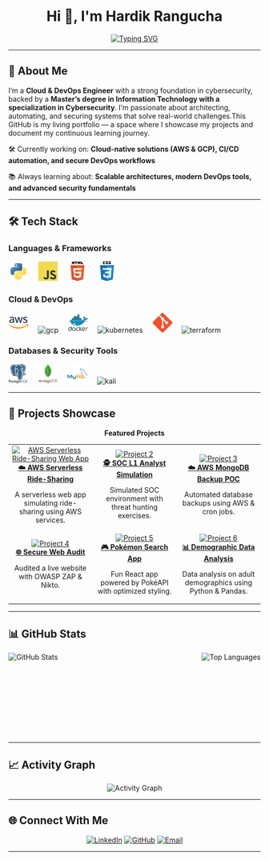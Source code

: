 <div align="center">
  
# Hi 👋, I'm Hardik Rangucha

[![Typing SVG](https://readme-typing-svg.herokuapp.com?font=Fira+Code&pause=1000&color=2E9EF7&center=true&vCenter=true&width=550&lines=Cloud+Engineer;AWS+Engineer;DevOps+Practitioner;Always+Learning+%26+Building)](https://git.io/typing-svg)

</div>

---

## 🚀 About Me

I’m a **Cloud & DevOps Engineer** with a strong foundation in cybersecurity, backed by a **Master’s degree in Information Technology with a specialization in Cybersecurity**. I’m passionate about architecting, automating, and securing systems that solve real-world challenges.This GitHub is my living portfolio — a space where I showcase my projects and document my continuous learning journey.

🛠️ Currently working on: **Cloud-native solutions (AWS & GCP), CI/CD automation, and secure DevOps workflows**

📚 Always learning about: **Scalable architectures, modern DevOps tools, and advanced security fundamentals**

---

## 🛠️ Tech Stack
### **Languages & Frameworks**
<p align="left">
  <img src="https://raw.githubusercontent.com/devicons/devicon/master/icons/python/python-original.svg" alt="python" width="40" height="40" style="margin-right: 15px;"/>
  <img src="https://raw.githubusercontent.com/devicons/devicon/master/icons/javascript/javascript-original.svg" alt="javascript" width="40" height="40" style="margin-right: 15px;"/>
  <img src="https://raw.githubusercontent.com/devicons/devicon/master/icons/html5/html5-original-wordmark.svg" alt="html5" width="40" height="40" style="margin-right: 15px;"/>
  <img src="https://raw.githubusercontent.com/devicons/devicon/master/icons/css3/css3-original-wordmark.svg" alt="css3" width="40" height="40"/>
</p>

### **Cloud & DevOps**
<p align="left">
  <img src="https://raw.githubusercontent.com/devicons/devicon/master/icons/amazonwebservices/amazonwebservices-original-wordmark.svg" alt="aws" width="40" height="40" style="margin-right: 15px;"/>
  <img src="https://www.vectorlogo.zone/logos/google_cloud/google_cloud-icon.svg" alt="gcp" width="40" height="40" style="margin-right: 15px;"/>
  <img src="https://raw.githubusercontent.com/devicons/devicon/master/icons/docker/docker-original-wordmark.svg" alt="docker" width="40" height="40" style="margin-right: 15px;"/>
  <img src="https://www.vectorlogo.zone/logos/kubernetes/kubernetes-icon.svg" alt="kubernetes" width="40" height="40" style="margin-right: 15px;"/>
  <img src="https://raw.githubusercontent.com/devicons/devicon/master/icons/git/git-original.svg" alt="git" width="40" height="40" style="margin-right: 15px;"/>
  <img src="https://www.vectorlogo.zone/logos/terraformio/terraformio-icon.svg" alt="terraform" width="40" height="40"/>
</p>

### **Databases & Security Tools**
<p align="left">
  <img src="https://raw.githubusercontent.com/devicons/devicon/master/icons/postgresql/postgresql-original-wordmark.svg" alt="postgresql" width="40" height="40" style="margin-right: 15px;"/>
  <img src="https://raw.githubusercontent.com/devicons/devicon/master/icons/mongodb/mongodb-original-wordmark.svg" alt="mongodb" width="40" height="40" style="margin-right: 15px;"/>
  <img src="https://raw.githubusercontent.com/devicons/devicon/master/icons/mysql/mysql-original-wordmark.svg" alt="mysql" width="40" height="40" style="margin-right: 15px;"/>
  <img src="https://www.kali.org/images/kali-dragon-icon.svg" alt="kali" width="40" height="40"/>
</p>

---

## 🚀 Projects Showcase  

<p align="center">
  <b>Featured Projects</b>
</p>

<table align="center">
  <tr>
    <td align="center" width="33%">
      <a href="[PROJECT_LINK_1](https://github.com/hardikrangucha/wildrydes-site.git)">
        <img src="PROJECT_IMAGE_1" width="100%" alt="AWS Serverless Ride-Sharing Web App"/><br />
        <b>☁️ AWS Serverless Ride-Sharing</b>
      </a>
      <p>A serverless web app simulating ride-sharing using AWS services.</p>
    </td>
    <td align="center" width="33%">
      <a href="PROJECT_LINK_2">
        <img src="PROJECT_IMAGE_2" width="100%" alt="Project 2"/><br />
        <b>🕵️ SOC L1 Analyst Simulation</b>
      </a>
      <p>Simulated SOC environment with threat hunting exercises.</p>
    </td>
    <td align="center" width="33%">
      <a href="PROJECT_LINK_3">
        <img src="PROJECT_IMAGE_3" width="100%" alt="Project 3"/><br />
        <b>☁️ AWS MongoDB Backup POC</b>
      </a>
      <p>Automated database backups using AWS & cron jobs.</p>
    </td>
  </tr>
  <tr>
    <td align="center" width="33%">
      <a href="PROJECT_LINK_4">
        <img src="PROJECT_IMAGE_4" width="100%" alt="Project 4"/><br />
        <b>🌐 Secure Web Audit</b>
      </a>
      <p>Audited a live website with OWASP ZAP & Nikto.</p>
    </td>
    <td align="center" width="33%">
      <a href="PROJECT_LINK_5">
        <img src="PROJECT_IMAGE_5" width="100%" alt="Project 5"/><br />
        <b>🎮 Pokémon Search App</b>
      </a>
      <p>Fun React app powered by PokéAPI with optimized styling.</p>
    </td>
    <td align="center" width="33%">
      <a href="PROJECT_LINK_6">
        <img src="PROJECT_IMAGE_6" width="100%" alt="Project 6"/><br />
        <b>📊 Demographic Data Analysis</b>
      </a>
      <p>Data analysis on adult demographics using Python & Pandas.</p>
    </td>
  </tr>
</table>

---

## 📊 GitHub Stats  

<div align="center" style="display: flex; justify-content: space-between; flex-wrap: wrap;">
  <img src="https://github-readme-stats.vercel.app/api?username=hardikrangucha&show_icons=true&theme=merko&hide_border=true&count_private=true" alt="GitHub Stats" height="165">
  
  <img src="https://github-readme-stats.vercel.app/api/top-langs/?username=hardikrangucha&layout=compact&theme=merko&hide_border=true" alt="Top Languages" height="165">
</div>  

---

## 📈 Activity Graph

<div align="center">
  <img src="https://github-readme-activity-graph.vercel.app/graph?username=hardikrangucha&theme=github-compact&hide_border=true" alt="Activity Graph">
</div>

---

## 🌐 Connect With Me

<div align="center">
  
[![LinkedIn](https://img.shields.io/badge/LinkedIn-Connect-blue?style=for-the-badge&logo=linkedin&logoColor=white)](https://www.linkedin.com/in/hardik-rangucha)
[![GitHub](https://img.shields.io/badge/GitHub-Follow-black?style=for-the-badge&logo=github&logoColor=white)](https://github.com/hardikrangucha)
[![Email](https://img.shields.io/badge/Email-Contact-red?style=for-the-badge&logo=gmail&logoColor=white)](mailto:hardikrangucha11@gmail.com)

</div>

---
